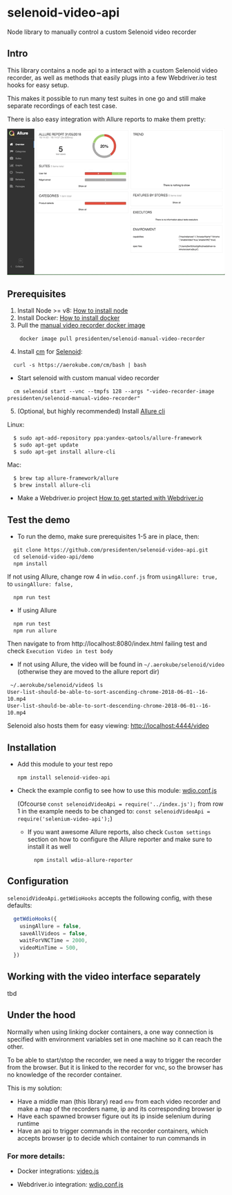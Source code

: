 # selenoid-video-api
Node library to manually control a custom Selenoid video recorder

## Intro
This library contains a node api to a interact with a custom Selenoid video recorder,
as well as methods that easily plugs into a few Webdriver.io test hooks for easy setup.

This makes it possible to run many test suites in one go and still make separate recordings of each test case.

There is also easy integration with Allure reports to make them pretty:

![Allure example](./assets/allure_example.gif)

## Prerequisites
1. Install Node >= v8: [How to install node](https://nodejs.org/en/download/package-manager/)
2. Install Docker: [How to install docker](https://docs.docker.com/install/)
3. Pull the [manual video recorder docker image](https://hub.docker.com/r/presidenten/selenoid-manual-video-recorder/)
  ```shell
      docker image pull presidenten/selenoid-manual-video-recorder
  ```
4. Install [cm](https://github.com/aerokube/cm) for [Selenoid](https://github.com/aerokube/selenoid):
  ```shell
    curl -s https://aerokube.com/cm/bash | bash
  ```
  - Start selenoid with custom manual video recorder
  ```shell
    cm selenoid start --vnc --tmpfs 128 --args "-video-recorder-image presidenten/selenoid-manual-video-recorder"
  ```
5. (Optional, but highly recommended) Install [Allure cli](https://github.com/etki/allure-cli)

  Linux:
  ```shell
    $ sudo apt-add-repository ppa:yandex-qatools/allure-framework
    $ sudo apt-get update
    $ sudo apt-get install allure-cli
  ```
  Mac:
  ```shell
    $ brew tap allure-framework/allure
    $ brew install allure-cli
  ```
- Make a Webdriver.io project [How to get started with Webdriver.io](http://webdriver.io/guide/getstarted/install.html)

## Test the demo
- To run the demo, make sure prerequisites 1-5 are in place, then:
```shell
  git clone https://github.com/presidenten/selenoid-video-api.git
  cd selenoid-video-api/demo
  npm install
```
  If not using Allure, change row 4 in `wdio.conf.js` from `usingAllure: true,` to `usingAllure: false,`
```shell
  npm run test
```

- If using Allure
```shell
  npm run test
  npm run allure
```
  Then navigate to from http://localhost:8080/index.html failing test and check `Execution Video in test body`

- If not using Allure, the video will be found in `~/.aerokube/selenoid/video` (otherwise they are moved to the allure report dir)
```shell
 ~/.aerokube/selenoid/video$ ls
User-list-should-be-able-to-sort-ascending-chrome-2018-06-01--16-10.mp4
User-list-should-be-able-to-sort-descending-chrome-2018-06-01--16-10.mp4
```
Selenoid also hosts them for easy viewing: [http://localhost:4444/video](http://localhost:4444/video)

## Installation
- Add this module to your test repo
  ```shell
  npm install selenoid-video-api
  ```

- Check the example config to see how to use this module: [wdio.conf.js](https://github.com/presidenten/selenoid-video-api/blob/master/demo/wdio.conf.js)

  (Ofcourse `const selenoidVideoApi = require('../index.js');` from row 1 in the example needs to be changed to: `const selenoidVideoApi = require('selenium-video-api');`)

  - If you want awesome Allure reports, also check `Custom settings` section on how to configure the Allure reporter and make sure to install it as well
    ```shell
      npm install wdio-allure-reporter
    ```

## Configuration

`selenoidVideoApi.getWdioHooks` accepts the following config, with these defaults:

```javascript
  getWdioHooks({
    usingAllure = false,
    saveAllVideos = false,
    waitForVNCTime = 2000,
    videoMinTime = 500,
  })
```

## Working with the video interface separately

tbd


## Under the hood

Normally when using linking docker containers, a one way connection is specified with
environment variables set in one machine so it can reach the other.

To be able to start/stop the recorder, we need a way to trigger the recorder from the browser.
But it is linked to the recorder for vnc, so the browser has no knowledge of the recorder container.

This is my solution:
- Have a middle man (this library) read `env` from each video recorder and make a map of the recorders name, ip and its corresponding browser ip
- Have each spawned browser figure out its ip inside selenium during runtime
- Have an api to trigger commands in the recorder containers, which accepts browser ip to decide which container to run commands in

### For more details:
- Docker integrations:
[video.js](https://github.com/presidenten/selenoid-video-api/blob/master/lib/video.js)

- Webdriver.io integration:
[wdio.conf.js](https://github.com/presidenten/selenoid-video-api/blob/master/demo/wdio.conf.js)

